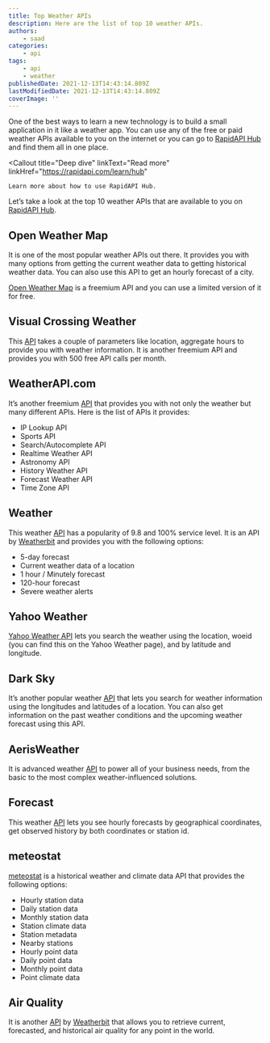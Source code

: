 ```yaml
---
title: Top Weather APIs
description: Here are the list of top 10 weather APIs.
authors:
    - saad
categories:
    - api
tags:
    - api
    - weather
publishedDate: 2021-12-13T14:43:14.809Z
lastModifiedDate: 2021-12-13T14:43:14.809Z
coverImage: ''
---
```


<Lead>

One of the best ways to learn a new technology is to build a small application in it like a weather app. You can use any of the free or paid weather APIs available to you on the internet or you can go to [RapidAPI Hub](https://RapidAPI.com/hub?utm_source=RapidAPI.com/guides&utm_medium=DevRel&utm_campaign=DevRel) and find them all in one place.

</Lead>

<Callout
	title="Deep dive"
	linkText="Read more"
	linkHref="https://rapidapi.com/learn/hub"
>
	Learn more about how to use RapidAPI Hub.
</Callout>

Let’s take a look at the top 10 weather APIs that are available to you on [RapidAPI Hub](https://RapidAPI.com/hub?utm_source=RapidAPI.com/guides&utm_medium=DevRel&utm_campaign=DevRel).

## Open Weather Map

It is one of the most popular weather APIs out there. It provides you with many options from getting the current weather data to getting historical weather data. You can also use this API to get an hourly forecast of a city.

[Open Weather Map](​​https://rapidapi.com/community/api/open-weather-map/?utm_source=RapidAPI.com%2Fguides&utm_medium=DevRel&utm_campaign=DevRel) is a freemium API and you can use a limited version of it for free.

## Visual Crossing Weather

This [API](https://rapidapi.com/visual-crossing-corporation-visual-crossing-corporation-default/api/visual-crossing-weather/?utm_source=RapidAPI.com%2Fguides&utm_medium=DevRel&utm_campaign=DevRel) takes a couple of parameters like location, aggregate hours to provide you with weather information. It is another freemium API and provides you with 500 free API calls per month.

## WeatherAPI.com

It’s another freemium [API](https://rapidapi.com/weatherapi/api/weatherapi-com/?utm_source=RapidAPI.com%2Fguides&utm_medium=DevRel&utm_campaign=DevRel) that provides you with not only the weather but many different APIs. Here is the list of APIs it provides:

-   IP Lookup API
-   Sports API
-   Search/Autocomplete API
-   Realtime Weather API
-   Astronomy API
-   History Weather API
-   Forecast Weather API
-   Time Zone API

## Weather

This weather [API](https://rapidapi.com/weatherbit/api/weather/?utm_source=RapidAPI.com%2Fguides&utm_medium=DevRel&utm_campaign=DevRel) has a popularity of 9.8 and 100% service level. It is an API by [Weatherbit](https://rapidapi.com/user/weatherbit?utm_source=RapidAPI.com%2Fguides&utm_medium=DevRel&utm_campaign=DevRel) and provides you with the following options:

-   5-day forecast
-   Current weather data of a location
-   1 hour / Minutely forecast
-   120-hour forecast
-   Severe weather alerts

## Yahoo Weather

[Yahoo Weather API](https://rapidapi.com/apishub/api/yahoo-weather5/?utm_source=RapidAPI.com%2Fguides&utm_medium=DevRel&utm_campaign=DevRel) lets you search the weather using the location, woeid (you can find this on the Yahoo Weather page), and by latitude and longitude.

## Dark Sky

It’s another popular weather [API](https://rapidapi.com/darkskyapis/api/dark-sky/?utm_source=RapidAPI.com%2Fguides&utm_medium=DevRel&utm_campaign=DevRel) that lets you search for weather information using the longitudes and latitudes of a location. You can also get information on the past weather conditions and the upcoming weather forecast using this API.

## AerisWeather

It is advanced weather [API](https://rapidapi.com/aerisweather-aerisweather/api/aerisweather1/?utm_source=RapidAPI.com%2Fguides&utm_medium=DevRel&utm_campaign=DevRel) to power all of your business needs, from the basic to the most complex weather-influenced solutions.

## Forecast

This weather [API](https://rapidapi.com/wettercom-wettercom-default/api/forecast9/?utm_source=RapidAPI.com%2Fguides&utm_medium=DevRel&utm_campaign=DevRel) lets you see hourly forecasts by geographical coordinates, get observed history by both coordinates or station id.

## meteostat

[meteostat](https://rapidapi.com/meteostat/api/meteostat/?utm_source=RapidAPI.com%2Fguides&utm_medium=DevRel&utm_campaign=DevRel) is a historical weather and climate data API that provides the following options:

-   Hourly station data
-   Daily station data
-   Monthly station data
-   Station climate data
-   Station metadata
-   Nearby stations
-   Hourly point data
-   Daily point data
-   Monthly point data
-   Point climate data

## Air Quality

It is another [API](https://rapidapi.com/weatherbit/api/air-quality/?utm_source=RapidAPI.com%2Fguides&utm_medium=DevRel&utm_campaign=DevRel) by [Weatherbit](https://rapidapi.com/user/weatherbit?utm_source=RapidAPI.com%2Fguides&utm_medium=DevRel&utm_campaign=DevRel) that allows you to retrieve current, forecasted, and historical air quality for any point in the world.
